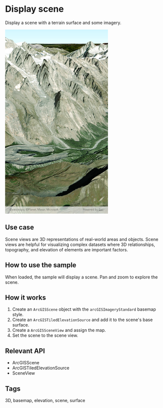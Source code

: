 # Display scene

Display a scene with a terrain surface and some imagery.

![Image of display scene](display_scene.png)

## Use case

Scene views are 3D representations of real-world areas and objects. Scene views are helpful for visualizing complex datasets where 3D relationships, topography, and elevation of elements are important factors.

## How to use the sample

When loaded, the sample will display a scene. Pan and zoom to explore the scene.

## How it works

1. Create an `ArcGISScene` object with the `arcGISImageryStandard` basemap style.
2. Create an `ArcGISTiledElevationSource` and add it to the scene's base surface.
3. Create a `ArcGISSceneView` and assign the map.
4. Set the scene to the scene view.

## Relevant API

* ArcGISScene
* ArcGISTiledElevationSource
* SceneView

## Tags

3D, basemap, elevation, scene, surface
